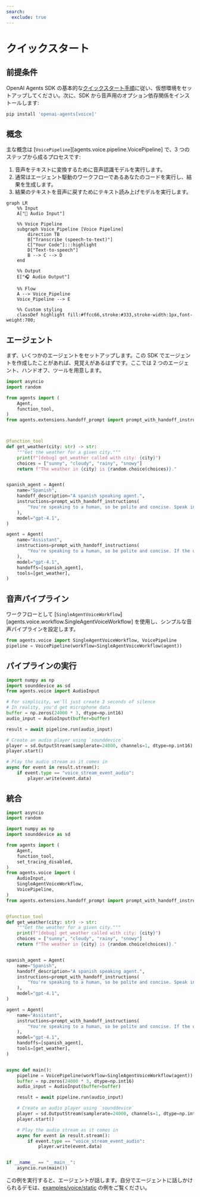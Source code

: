 ```yaml
---
search:
  exclude: true
---
```

# クイックスタート

## 前提条件

OpenAI Agents SDK の基本的な[クイックスタート手順](../quickstart.md)に従い、仮想環境をセットアップしてください。次に、SDK から音声用のオプション依存関係をインストールします:

```bash
pip install 'openai-agents[voice]'
```

## 概念

主な概念は [`VoicePipeline`][agents.voice.pipeline.VoicePipeline] で、3 つのステップから成るプロセスです:

1. 音声をテキストに変換するために音声認識モデルを実行します。
2. 通常はエージェント駆動のワークフローであるあなたのコードを実行し、結果を生成します。
3. 結果のテキストを音声に戻すためにテキスト読み上げモデルを実行します。

```mermaid
graph LR
    %% Input
    A["🎤 Audio Input"]

    %% Voice Pipeline
    subgraph Voice_Pipeline [Voice Pipeline]
        direction TB
        B["Transcribe (speech-to-text)"]
        C["Your Code"]:::highlight
        D["Text-to-speech"]
        B --> C --> D
    end

    %% Output
    E["🎧 Audio Output"]

    %% Flow
    A --> Voice_Pipeline
    Voice_Pipeline --> E

    %% Custom styling
    classDef highlight fill:#ffcc66,stroke:#333,stroke-width:1px,font-weight:700;

```

## エージェント

まず、いくつかのエージェントをセットアップします。この SDK でエージェントを作成したことがあれば、見覚えがあるはずです。ここでは 2 つのエージェント、ハンドオフ、ツールを用意します。

```python
import asyncio
import random

from agents import (
    Agent,
    function_tool,
)
from agents.extensions.handoff_prompt import prompt_with_handoff_instructions



@function_tool
def get_weather(city: str) -> str:
    """Get the weather for a given city."""
    print(f"[debug] get_weather called with city: {city}")
    choices = ["sunny", "cloudy", "rainy", "snowy"]
    return f"The weather in {city} is {random.choice(choices)}."


spanish_agent = Agent(
    name="Spanish",
    handoff_description="A spanish speaking agent.",
    instructions=prompt_with_handoff_instructions(
        "You're speaking to a human, so be polite and concise. Speak in Spanish.",
    ),
    model="gpt-4.1",
)

agent = Agent(
    name="Assistant",
    instructions=prompt_with_handoff_instructions(
        "You're speaking to a human, so be polite and concise. If the user speaks in Spanish, handoff to the spanish agent.",
    ),
    model="gpt-4.1",
    handoffs=[spanish_agent],
    tools=[get_weather],
)
```

## 音声パイプライン

ワークフローとして [`SingleAgentVoiceWorkflow`][agents.voice.workflow.SingleAgentVoiceWorkflow] を使用し、シンプルな音声パイプラインを設定します。

```python
from agents.voice import SingleAgentVoiceWorkflow, VoicePipeline
pipeline = VoicePipeline(workflow=SingleAgentVoiceWorkflow(agent))
```

## パイプラインの実行

```python
import numpy as np
import sounddevice as sd
from agents.voice import AudioInput

# For simplicity, we'll just create 3 seconds of silence
# In reality, you'd get microphone data
buffer = np.zeros(24000 * 3, dtype=np.int16)
audio_input = AudioInput(buffer=buffer)

result = await pipeline.run(audio_input)

# Create an audio player using `sounddevice`
player = sd.OutputStream(samplerate=24000, channels=1, dtype=np.int16)
player.start()

# Play the audio stream as it comes in
async for event in result.stream():
    if event.type == "voice_stream_event_audio":
        player.write(event.data)

```

## 統合

```python
import asyncio
import random

import numpy as np
import sounddevice as sd

from agents import (
    Agent,
    function_tool,
    set_tracing_disabled,
)
from agents.voice import (
    AudioInput,
    SingleAgentVoiceWorkflow,
    VoicePipeline,
)
from agents.extensions.handoff_prompt import prompt_with_handoff_instructions


@function_tool
def get_weather(city: str) -> str:
    """Get the weather for a given city."""
    print(f"[debug] get_weather called with city: {city}")
    choices = ["sunny", "cloudy", "rainy", "snowy"]
    return f"The weather in {city} is {random.choice(choices)}."


spanish_agent = Agent(
    name="Spanish",
    handoff_description="A spanish speaking agent.",
    instructions=prompt_with_handoff_instructions(
        "You're speaking to a human, so be polite and concise. Speak in Spanish.",
    ),
    model="gpt-4.1",
)

agent = Agent(
    name="Assistant",
    instructions=prompt_with_handoff_instructions(
        "You're speaking to a human, so be polite and concise. If the user speaks in Spanish, handoff to the spanish agent.",
    ),
    model="gpt-4.1",
    handoffs=[spanish_agent],
    tools=[get_weather],
)


async def main():
    pipeline = VoicePipeline(workflow=SingleAgentVoiceWorkflow(agent))
    buffer = np.zeros(24000 * 3, dtype=np.int16)
    audio_input = AudioInput(buffer=buffer)

    result = await pipeline.run(audio_input)

    # Create an audio player using `sounddevice`
    player = sd.OutputStream(samplerate=24000, channels=1, dtype=np.int16)
    player.start()

    # Play the audio stream as it comes in
    async for event in result.stream():
        if event.type == "voice_stream_event_audio":
            player.write(event.data)


if __name__ == "__main__":
    asyncio.run(main())
```

この例を実行すると、エージェントが話します。自分でエージェントに話しかけられるデモは、[examples/voice/static](https://github.com/openai/openai-agents-python/tree/main/examples/voice/static) の例をご覧ください。